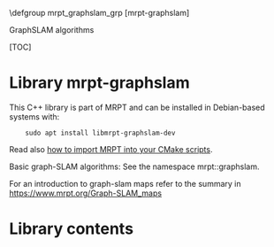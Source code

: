 \defgroup mrpt_graphslam_grp [mrpt-graphslam]

GraphSLAM algorithms

[TOC]

# Library mrpt-graphslam

This C++ library is part of MRPT and can be installed in Debian-based systems
with:

		sudo apt install libmrpt-graphslam-dev

Read also [how to import MRPT into your CMake scripts](mrpt_from_cmake.html).

Basic graph-SLAM algorithms: See the namespace mrpt::graphslam.

For an introduction to graph-slam maps refer to the summary in
https://www.mrpt.org/Graph-SLAM_maps

# Library contents
